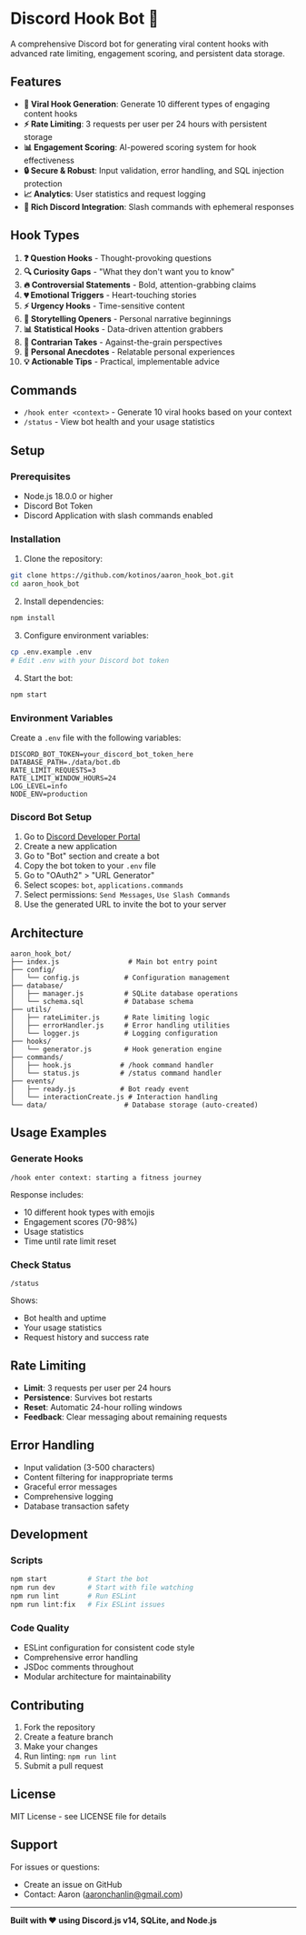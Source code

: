 # Discord Hook Bot 🎯

A comprehensive Discord bot for generating viral content hooks with advanced rate limiting, engagement scoring, and persistent data storage.

## Features

- **🎯 Viral Hook Generation**: Generate 10 different types of engaging content hooks
- **⚡ Rate Limiting**: 3 requests per user per 24 hours with persistent storage
- **📊 Engagement Scoring**: AI-powered scoring system for hook effectiveness
- **🔒 Secure & Robust**: Input validation, error handling, and SQL injection protection
- **📈 Analytics**: User statistics and request logging
- **🎨 Rich Discord Integration**: Slash commands with ephemeral responses

## Hook Types

1. **❓ Question Hooks** - Thought-provoking questions
2. **🔍 Curiosity Gaps** - "What they don't want you to know"
3. **🔥 Controversial Statements** - Bold, attention-grabbing claims
4. **💔 Emotional Triggers** - Heart-touching stories
5. **⚡ Urgency Hooks** - Time-sensitive content
6. **📖 Storytelling Openers** - Personal narrative beginnings
7. **📊 Statistical Hooks** - Data-driven attention grabbers
8. **🔄 Contrarian Takes** - Against-the-grain perspectives
9. **👤 Personal Anecdotes** - Relatable personal experiences
10. **💡 Actionable Tips** - Practical, implementable advice

## Commands

- `/hook enter <context>` - Generate 10 viral hooks based on your context
- `/status` - View bot health and your usage statistics

## Setup

### Prerequisites

- Node.js 18.0.0 or higher
- Discord Bot Token
- Discord Application with slash commands enabled

### Installation

1. Clone the repository:
```bash
git clone https://github.com/kotinos/aaron_hook_bot.git
cd aaron_hook_bot
```

2. Install dependencies:
```bash
npm install
```

3. Configure environment variables:
```bash
cp .env.example .env
# Edit .env with your Discord bot token
```

4. Start the bot:
```bash
npm start
```

### Environment Variables

Create a `.env` file with the following variables:

```env
DISCORD_BOT_TOKEN=your_discord_bot_token_here
DATABASE_PATH=./data/bot.db
RATE_LIMIT_REQUESTS=3
RATE_LIMIT_WINDOW_HOURS=24
LOG_LEVEL=info
NODE_ENV=production
```

### Discord Bot Setup

1. Go to [Discord Developer Portal](https://discord.com/developers/applications)
2. Create a new application
3. Go to "Bot" section and create a bot
4. Copy the bot token to your `.env` file
5. Go to "OAuth2" > "URL Generator"
6. Select scopes: `bot`, `applications.commands`
7. Select permissions: `Send Messages`, `Use Slash Commands`
8. Use the generated URL to invite the bot to your server

## Architecture

```
aaron_hook_bot/
├── index.js                 # Main bot entry point
├── config/
│   └── config.js           # Configuration management
├── database/
│   ├── manager.js          # SQLite database operations
│   └── schema.sql          # Database schema
├── utils/
│   ├── rateLimiter.js      # Rate limiting logic
│   ├── errorHandler.js     # Error handling utilities
│   └── logger.js           # Logging configuration
├── hooks/
│   └── generator.js        # Hook generation engine
├── commands/
│   ├── hook.js            # /hook command handler
│   └── status.js          # /status command handler
├── events/
│   ├── ready.js           # Bot ready event
│   └── interactionCreate.js # Interaction handling
└── data/                   # Database storage (auto-created)
```

## Usage Examples

### Generate Hooks
```
/hook enter context: starting a fitness journey
```

Response includes:
- 10 different hook types with emojis
- Engagement scores (70-98%)
- Usage statistics
- Time until rate limit reset

### Check Status
```
/status
```

Shows:
- Bot health and uptime
- Your usage statistics
- Request history and success rate

## Rate Limiting

- **Limit**: 3 requests per user per 24 hours
- **Persistence**: Survives bot restarts
- **Reset**: Automatic 24-hour rolling windows
- **Feedback**: Clear messaging about remaining requests

## Error Handling

- Input validation (3-500 characters)
- Content filtering for inappropriate terms
- Graceful error messages
- Comprehensive logging
- Database transaction safety

## Development

### Scripts

```bash
npm start          # Start the bot
npm run dev        # Start with file watching
npm run lint       # Run ESLint
npm run lint:fix   # Fix ESLint issues
```

### Code Quality

- ESLint configuration for consistent code style
- Comprehensive error handling
- JSDoc comments throughout
- Modular architecture for maintainability

## Contributing

1. Fork the repository
2. Create a feature branch
3. Make your changes
4. Run linting: `npm run lint`
5. Submit a pull request

## License

MIT License - see LICENSE file for details

## Support

For issues or questions:
- Create an issue on GitHub
- Contact: Aaron (aaronchanlin@gmail.com)

---

**Built with ❤️ using Discord.js v14, SQLite, and Node.js**
